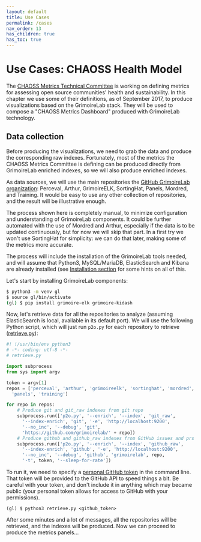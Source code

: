 ```yaml
---
layout: default
title: Use Cases
permalink: /cases
nav_order: 13
has_children: true
has_toc: true
---
```


# Use Cases: CHAOSS Health Model

The [CHAOSS Metrics Technical Committee](https://chaoss.community) is working on defining metrics for assessing open source communities' health and sustainability. In this chapter we use some of their definitions, as of September 2017, to produce visualizations based on the GrimoireLab stack. They will be used to compose a "CHAOSS Metrics Dashboard" produced with GrimoireLab technology.

## Data collection

Before producing the visualizations, we need to grab the data and produce the corresponding raw indexes. Fortunately, most of the metrics the CHAOSS Metrics Committee is defining can be produced directly from GrimoireLab enriched indexes, so we will also produce enriched indexes.

As data sources, we will use the main repositories the [GitHub GrimoireLab organization](https://github.com/grimoirelab): Perceval, Arthur, GrimoireELK, SortingHat, Panels, Mordred, and Training. It would be easy to use any other collection of repositories, and the result will be illustrative enough.

The process shown here is completely manual, to minimize configuration and understanding of GrimoireLab components. It could be further automated with the use of Mordred and Arthur, especially if the data is to be updated continuously, but for now we will skip that part. In a first try we won't use SortingHat for simplicity: we can do that later, making some of the metrics more accurate.

The process will include the installation of the GrimoireLab tools needed, and will assume that Python3, MySQL/MariaDB, ElasticSearch and Kibana are already installed (see [Installation section](/before-you-start/supporting-systems.md) for some hints on all of this.

Let's start by installing GrimoireLab components:

```bash
$ python3 -m venv gl
$ source gl/bin/activate
(gl) $ pip install grimoire-elk grimoire-kidash
```

Now, let's retrieve data for all the repositories to analyze (assuming ElasticSearch is local, available in its default port). We will use the following Python script, which will just run `p2o.py` for each repository to retrieve \([retrieve.py](/cases-chaoss/scripts/retrieve.py)\):

```python
#! !/usr/bin/env python3
# -*- coding: utf-8 -*-
# retrieve.py

import subprocess
from sys import argv

token = argv[1]
repos = ['perceval', 'arthur', 'grimoireelk', 'sortinghat', 'mordred',
  'panels', 'training']

for repo in repos:
    # Produce git and git_raw indexes from git repo
    subprocess.run(['p2o.py', '--enrich', '--index', 'git_raw',
      '--index-enrich', 'git', '-e', 'http://localhost:9200',
      '--no_inc', '--debug', 'git',
      'https://github.com/grimoirelab/' + repo])
    # Produce github and github_raw indexes from GitHub issues and prs
    subprocess.run(['p2o.py', '--enrich', '--index', 'github_raw',
      '--index-enrich', 'github', '-e', 'http://localhost:9200',
      '--no_inc', '--debug', 'github', 'grimoirelab', repo,
      '-t', token, '--sleep-for-rate'])
```

To run it, we need to specify a [personal GitHub token](https://help.github.com/articles/creating-a-personal-access-token-for-the-command-line/) in the command line. That token will be provided to the GitHub API to speed things a bit. Be careful with your token, and don't include it in anything which may became public (your personal token allows for access to GitHub with your permissions).

```
(gl) $ python3 retrieve.py <github_token>
```

After some minutes and a lot of messages, all the repositories will be retrieved, and the indexes will be produced. Now we can proceed to produce the metrics panels...
